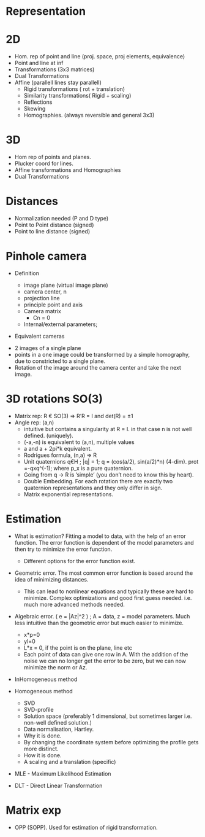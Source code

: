 Representation
===

2D
==

 * Hom. rep of point and line (proj. space, proj elements, equivalence)
 * Point and line at inf
 * Transformations (3x3 matrices)
 * Dual Transformations
 * Affine (parallell lines stay parallell)
	- Rigid transformations ( rot + translation)
	- Similarity transformations( Rigid + scaling)
	- Reflections
	- Skewing
	- Homographies. (always reversible and general 3x3)

3D
==

* Hom rep of points and planes.
* Plucker coord for lines.
* Affine transformations and Homographies
* Dual Transformations

Distances
==

* Normalization needed (P and D type)
* Point to Point distance (signed)
* Point to line distance (signed)

Pinhole camera
==

* Definition
  - image plane (virtual image plane)
  - camera center, n
  - projection line
  - principle point and axis
  - Camera matrix
  	- Cn = 0
  - Internal/external parameters;

* Equivalent cameras
 - 2 images of a single plane
 - points in a one image could be transformed by a simple homography, due to constricted to a single plane. 
 - Rotation of the image around the camera center and take the next image.

3D rotations SO(3)
==
 - Matrix rep: R € SO(3) => R’R = I and det(R) = ±1
 - Angle rep: (a,n)
	* intuitive but contains a singularity at R = I.
	in that case n is not well defined. (uniquely). 
	* (-a,-n) is equivalent to (a,n), multiple values
	* a and a + 2pi*k equivalent. 
   - Rodrigues formula, (n,a) => R 
   - Unit quaternions q€H ; |q| = 1; q = (cos(a/2), sin(a/2)*n) (4-dim). 
	prot =-qxq^(-1);  where p_x is a pure quaternion. 
   	- Going from q -> R is ’simple’ (you don’t need to know this by heart).
   	- Double Embedding. For each rotation there are exactly two quaternion representations and they only differ in sign.
	- Matrix exponential representations.


Estimation
===

* What is estimation? Fitting a model to data, with the help of an error function.
	The error function is dependent of the model parameters and then try
	to minimize the error function.
	- Different options for the error function exist.

* Geometric error. 
	The most common error function is based around the idea of minimizing distances.
	- This can lead to nonlinear equations and typically these are hard to
	  minimize. Complex optimizations and good first guess needed. i.e. much more advanced methods needed.

* Algebraic error. ( e = |Az|^2 ) ; A = data, z = model parameters. 
	Much less intuitive than the geometric error but much easier to minimize. 

	 - x*p=0 
	 - yl=0 
	 - L*x = 0, if the point is on the plane, line etc
	 - Each point of data can give one row in A. With the addition of the noise
	  we can no longer get the error to be zero, but we can now minimize the norm
	  or Az.
* InHomogeneous method
* Homogeneous method 
	- SVD
	- SVD-profile
	- Solution space (preferably 1 dimensional, but sometimes larger i.e. non-well defined solution.)
	- Data normalisation, Hartley.
	- Why it is done.
	- By changing the coordinate system before optimizing the profile gets more distinct.
	- How it is done. 
	- A scaling and a translation (specific)

* MLE - Maximum Likelihood Estimation
* DLT - Direct Linear Transformation


Matrix exp 
==

* OPP (SOPP). 
Used for estimation of rigid transformation.

  

	  
